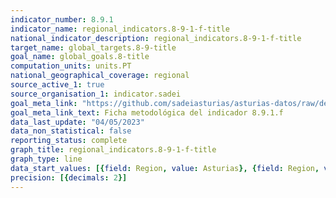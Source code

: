 ```yaml
---
indicator_number: 8.9.1
indicator_name: regional_indicators.8-9-1-f-title
national_indicator_description: regional_indicators.8-9-1-f-title
target_name: global_targets.8-9-title
goal_name: global_goals.8-title
computation_units: units.PT
national_geographical_coverage: regional
source_active_1: true
source_organisation_1: indicator.sadei
goal_meta_link: "https://github.com/sadeiasturias/asturias-datos/raw/develop/descargas/metodologia/8.9.1.f.pdf"
goal_meta_link_text: Ficha metodológica del indicador 8.9.1.f
data_last_update: "04/05/2023"
data_non_statistical: false
reporting_status: complete
graph_title: regional_indicators.8-9-1-f-title
graph_type: line
data_start_values: [{field: Region, value: Asturias}, {field: Region, value: España}]
precision: [{decimals: 2}]
---
```

